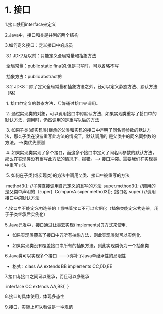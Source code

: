 # 1. 接口

1.接口使用interface来定义

2.Java中，接口和类是并列的两个结构

3.如何定义接口：定义接口中的成员

​	3.1 JDK7及以前：只能定义全局常量和抽象方法

​		全局常量：public static final的.但是书写时，可以省略不写

​		抽象方法：public abstract的

​	3.2 JDK8：除了定义全局常量和抽象方法之外，还可以定义静态方法、默认方法（略）

​		1. 接口中定义的静态方法，只能通过接口来调用。

​		2. 通过实现类的对象，可以调用接口中的默认方法。如果实现类重写了接口中的默认方法，调用时，仍然调用的是重写以后的方法

​		3. 如果子类(或实现类)继承的父类和实现的接口中声明了同名同参数的默认方法，那么子类在没有重写此方法的情况下，默认调用的			是父类中的同名同参数的方法。-->类优先原则

​		4. 如果实现类实现了多个接口，而这多个接口中定义了同名同参数的默认方法，那么在实现类没有重写此方法的情况下，报错。-->			接口冲突。需要我们在实现类中重写方法

​		5. 如何在子类(或实现类)的方法中调用父类、接口中被重写的方法

​		method3();	//子类直接调用自己定义的重写的方法
​		super.method3();	//调用的是父类中声明的（super)
​		CompareA.super.method3(); (接口名.super.) 	//调用接口中的默认方法

4.接口中不能定义构造器的！意味着接口不可以实例化（抽象类能定义构造器，用于子类继承后实例化）

5.Java开发中，接口通过让类去实现(implements)的方式来使用.

- 如果实现类覆盖了接口中的所有抽象方法，则此实现类就可以实例化

- 如果实现类没有覆盖接口中所有的抽象方法，则此实现类仍为一个抽象类

6.Java类可以实现多个接口   --->弥补了Java单继承性的局限性

- 格式：class AA extends BB implements CC,DD,EE

7.接口与接口之间可以继承，而且可以多继承

​	interface CC extends AA,BB{
​	}

8.接口的具体使用，体现多态性

9.接口，实际上可以看做是一种规范

